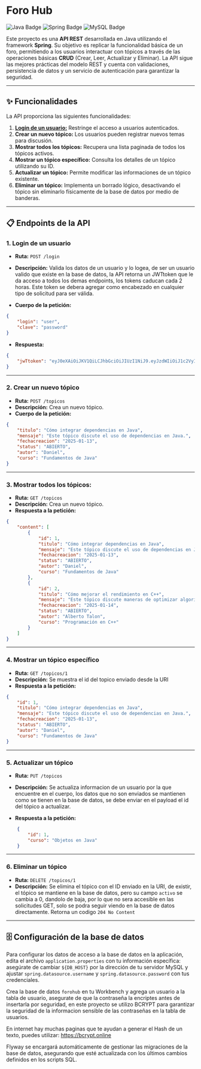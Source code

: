 # Foro Hub
<p align="center">
  
![Java Badge](https://img.shields.io/badge/Java-ED8B00?style=for-the-badge&logo=java&logoColor=white)
  ![Spring Badge](https://img.shields.io/badge/Spring-6DB33F?style=for-the-badge&logo=spring&logoColor=white)
  ![MySQL Badge](https://img.shields.io/badge/MySQL-4479A1?style=for-the-badge&logo=mysql&logoColor=white)

</p>

Este proyecto es una **API REST** desarrollada en Java utilizando el framework **Spring**. Su objetivo es replicar la funcionalidad básica de un foro, permitiendo a los usuarios interactuar con tópicos a través de las operaciones básicas **CRUD** (Crear, Leer, Actualizar y Eliminar). La API sigue las mejores prácticas del modelo REST y cuenta con validaciones, persistencia de datos y un servicio de autenticación para garantizar la seguridad.

---


## ✨ Funcionalidades

La API proporciona las siguientes funcionalidades:

1. [**Login de un usuario:**](#login-de-un-usuario) Restringe el acceso a usuarios autenticados.
2. **Crear un nuevo tópico:** Los usuarios pueden registrar nuevos temas para discusión.
3. **Mostrar todos los tópicos:** Recupera una lista paginada de todos los tópicos activos.
4. **Mostrar un tópico específico:** Consulta los detalles de un tópico utilizando su ID.
5. **Actualizar un tópico:** Permite modificar las informaciones de un tópico existente.
6. **Eliminar un tópico:** Implementa un borrado lógico, desactivando el tópico sin eliminarlo físicamente de la base de datos por medio de banderas.

---

## 📋 Endpoints de la API

### 1. Login de un usuario
- **Ruta:** `POST /login`
- **Descripción:** Valida los datos de un usuario y lo logea, de ser un usuario valido que existe en la base de datos, la API retorna un JWTtoken que le da acceso a todos los demas endpoints, los tokens caducan cada 2 horas.
Este token se debera agregar como encabezado en cualquier tipo de solicitud para ser válida.

- **Cuerpo de la petición:**
```json
{
	"login": "user",
	"clave": "password"
}
```

- **Respuesta:**
```json
{
	"jwTtoken": "eyJ0eXAiOiJKV1QiLCJhbGciOiJIUzI1NiJ9.eyJzdWIiOiJ1c2VyIiwiaXNzIjoiZm9yb2h1YiIsImlkIjoxLCJleHAiOjE3MzY5Nzk0NzF9.frwMi6xDGm462Ct_P0L-lgMKiJsswAP1ZgobzgxDnu0"
}
```
---

### 2. Crear un nuevo tópico
- **Ruta:** `POST /topicos`
- **Descripción:** Crea un nuevo tópico.
- **Cuerpo de la petición:**
```json
{
    "titulo": "Cómo integrar dependencias en Java",
	"mensaje": "Este tópico discute el uso de dependencias en Java.",
	"fechacreacion": "2025-01-13",
	"status": "ABIERTO",
	"autor": "Daniel",
	"curso": "Fundamentos de Java"
}
```
---
### 3. Mostrar todos los tópicos:
- **Ruta:** `GET /topicos`
- **Descripción:** Crea un nuevo tópico.
- **Respuesta a la petición:**
```json
{
	"content": [
		{
			"id": 1,
			"titulo": "Cómo integrar dependencias en Java",
			"mensaje": "Este tópico discute el uso de dependencias en Java.",
			"fechacreacion": "2025-01-13",
			"status": "ABIERTO",
			"autor": "Daniel",
			"curso": "Fundamentos de Java"
		},
		{
			"id": 2,
			"titulo": "Cómo mejorar el rendimiento en C++",
			"mensaje": "Este tópico discute maneras de optimizar algoritmos en C++.",
			"fechacreacion": "2025-01-14",
			"status": "ABIERTO",
			"autor": "Alberto Talon",
			"curso": "Programación en C++"
		}
	]
}
```
---
### 4. Mostrar un tópico específico
- **Ruta:** `GET /topicos/1`
- **Descripción:** Se muestra el id del topico enviado desde la URI
- **Respuesta a la petición:**
```json
{
	"id": 1,
	"titulo": "Cómo integrar dependencias en Java",
	"mensaje": "Este tópico discute el uso de dependencias en Java.",
	"fechacreacion": "2025-01-13",
	"status": "ABIERTO",
	"autor": "Daniel",
	"curso": "Fundamentos de Java"
}
```
---
### 5. Actualizar un tópico
- **Ruta:** `PUT /topicos`
- **Descripción:** Se actualiza informacion de un usuario por la que encuentre en el cuerpo, los datos que no son enviados se mantienen como se tienen en la base de datos, se debe enviar en el payload el id del tópico a actualizar.

- **Respuesta a la petición:**
```json
	{
		"id": 1,
		"curso": "Objetos en Java"
	}
```
---
### 6. Eliminar un tópico
- **Ruta:** `DELETE /topicos/1`
- **Descripción:** Se elimina el tópico con el ID enviado en la URI, de existir, el tópico se mantiene en la base de datos, pero su campo `activo` se cambia a 0, dandolo de baja, por lo que no sera accesible en las solicitudes GET, solo se podra seguir viendo en la base de datos directamente. Retorna un codigo `204 No Content`


---
## 🗄️ Configuración de la base de datos
Para configurar los datos de acceso a la base de datos en la aplicación, edita el archivo `application.properties` con tu información específica: asegúrate de cambiar `${DB_HOST}` por la dirección de tu servidor MySQL y ajustar `spring.datasource.username` y `spring.datasource.password` con tus credenciales. 

Crea la base de datos `forohub` en tu Workbench y agrega un usuario a la tabla de usuario, asegurate de que la contraseña la encriptes antes de insertarla por seguridad, en este proyecto se utilizo BCRYPT para garantizar la seguridad de la informacion sensible de las contraseñas en la tabla de usuarios.

En internet hay muchas paginas que te ayudan a generar el Hash de un texto, puedes utilizar:
https://bcrypt.online 

Flyway se encargará automáticamente de gestionar las migraciones de la base de datos, asegurando que esté actualizada con los últimos cambios definidos en los scripts SQL.
